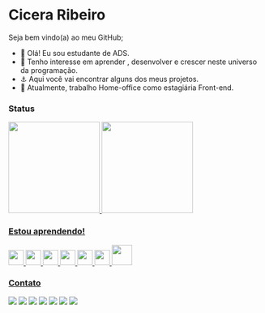# Cicera Ribeiro

Seja bem vindo(a) ao meu GitHub;

- 👋  Olá! Eu sou estudante de ADS.
- 👀 Tenho interesse em aprender , desenvolver e crescer neste universo da programação.
- ⚓ Aqui você vai encontrar alguns dos meus projetos.
- 🌱 Atualmente, trabalho Home-office como estagiária Front-end.
  
  
### Status
 <div>
    <a href="https://github.com/Cícera1987"> 
       <img height="180em" src="https://github-readme-stats.vercel.app/api?username=Cicera1987&show_icons=true&theme=dracula&include_all_commits=true&count_private=true"/>
      <img height="180em" src="https://github-readme-stats.vercel.app/api/top-langs/?username=Cicera1987&layout=compact&langs_count=7&theme=dracula"/>  
</div>

  ### Estou aprendendo!
  
  <div style="display: inline_block">
   <img src="https://cdn.jsdelivr.net/gh/devicons/devicon/icons/javascript/javascript-original.svg" width="30" height="30"/>
   <img src="https://cdn.jsdelivr.net/gh/devicons/devicon/icons/typescript/typescript-original.svg" width="30" height="30"/>
   <img src="https://cdn.jsdelivr.net/gh/devicons/devicon/icons/php/php-original.svg" width="30" height="30"/>
   <img src="https://cdn.jsdelivr.net/gh/devicons/devicon/icons/html5/html5-original-wordmark.svg" width="30" height="30"/>
   <img src="https://cdn.jsdelivr.net/gh/devicons/devicon/icons/css3/css3-original-wordmark.svg" width="30" height="30"/>
   <img src="https://cdn.jsdelivr.net/gh/devicons/devicon/icons/c/c-original.svg" width="30" height="30"/>
   <img src="https://cdn.jsdelivr.net/gh/devicons/devicon/icons/java/java-original-wordmark.svg" width="40" height="40"/>
  </div>
    
  ### Contato
  <div>
    <a href="https://instagram.com/cicribeiro/" target="_blank"><img src="https://img.shields.io/badge/-Instagram-%23E4405F?style=for-the-badge&logo=instagram&logoColor=white" target="_blank"></a>
    <a href="https://www.twitch.tv/maccicera" target="_blank"><img src="https://img.shields.io/badge/Twitch-9146FF?style=for-the-badge&logo=twitch&logoColor=white" target="_blank"></a>
    <a href = "mailto:contato@cicera.ribeiro@gmail.com.br"><img src="https://img.shields.io/badge/Gmail-D14836?style=for-the-badge&logo=gmail&logoColor=white" target="_blank"></a>
    <a href= "https://linkwhats.app/f64b50" target="_blank"><img src="https://img.shields.io/badge/WhatsApp-25D366?style=for-the-badge&logo=whatsapp&logoColor=white " target="_blank"></a> 
    <a href="https://www.linkedin.com/in/cícera-ribeiro-5201b8116/" target="_blank"><img src="https://img.shields.io/badge/-LinkedIn-%230077B5?style=for-the-badge&logo=linkedin&logoColor=white" target="_blank"></a>
    <a href= "https://web.telegram.org/z/" target="_blank"><img src="https://img.shields.io/badge/Telegram-2CA5E0?style=for-the-badge&logo=telegram&logoColor=white" target="_blank"></a>
     <a href= "https://cicera1987.github.io/Site/" target="_blank"><img src="https://img.shields.io/badge/website-000000?style=for-the-badge&logo=About.me&logoColor=white" target="_blank"></a>
</div>


